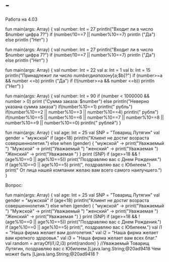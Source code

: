 # -
Работа на 4.03

fun main(args: Array<String>) {
    val number: Int = 27
    println("Входит ли в число $number цифра 7?")
    if (number/10==7 || number%10==7)
    println ("Да")
    else 
    println ("Нет")
}

fun main(args: Array<String>) {
    val number: Int = 27
    println("Входит ли в число $number цифра 7?")
    if (number/10==7 || number%10==7)
    println ("Да")
    else 
    println ("Нет")
}

fun main(args: Array<String>) {
    val number: Int = 22
    val a: Int = 1
    val b: Int = 15
    println("Принадлежит ли число $number диапазону [$a;$b]?")
    if (number>=a && number <=b)
    println ("Да")
    if (!(number>=a && number <=b))
    println ("Нет")
}

fun main(args: Array<String>) {
    val number: Int = 90
    if (number < 1000000 && number > 0)
    print ("Сумма заказа: $number")
    else
    println("Неверно указана сумма заказа")
    if(number%10==1)
    println(" рубль")
    if(number%10==2 || number%10==3  || number%10==4)
    println(" рубля")
    if(number%10==5 || number%10==6  || number%10==7 || number%10==8 || number%10==9 || number%10==0)
    println(" рублей")
}

fun main(args: Array<String>) {
    val age: Int = 25
    val SNP = "Товарищ Лутягин"
    val gender = "мужской"
    if (age<18)
    println("Клиент не достиг возраста совершеннолетия.")
    else
    when (gender) {
        "мужской" -> print("Уважаемый ")
        "Мужской" -> print("Уважаемый ")
        "женский" -> print("Уважаемая ")
        "Женский" -> print("Уважаемая ")
    }
	print (SNP)
	if (age>=18 && !(age%10==0 || age%10==5))
    print("Поздравляю вас с Днем Рождения.")
    if (age%10==0 || age%10==5)
    print(", поздравляю вас с Юбилеем.")
   	print(" От лица нашей компании желаю вам всего самого наилучшего.")
}

Вопрос:

fun main(args: Array<String>) {
    val age: Int = 25
    val SNP = "Товарищ Лутягин"
    val gender = "мужской"
    if (age<18)
    println("Клиент не достиг возраста совершеннолетия.")
    else
    when (gender) {
        "мужской" -> print("Уважаемый ")
        "Мужской" -> print("Уважаемый ")
        "женский" -> print("Уважаемая ")
        "Женский" -> print("Уважаемая ")
    }
	print (SNP)
	if (age>=18 && !(age%10==0 || age%10==5))
    print("Поздравляю вас с Днем Рождения.")
    if (age%10==0 || age%10==5)
    print(", поздравляю вас с Юбилеем.")
   	val i1 = "Наша фирма желает вам долголетия."
    val i2 = "Наша фирма желает вам крепкого здоровья."
    val i3 = "Наша фирма желает вам всех благ."
    val random = arrayOf(i1,i2,i3)
    print(random)
}
//Уважаемый Товарищ Лутягин, поздравляю вас с Юбилеем.[Ljava.lang.String;@20ad9418
Чем может быть [Ljava.lang.String;@20ad9418 ?

